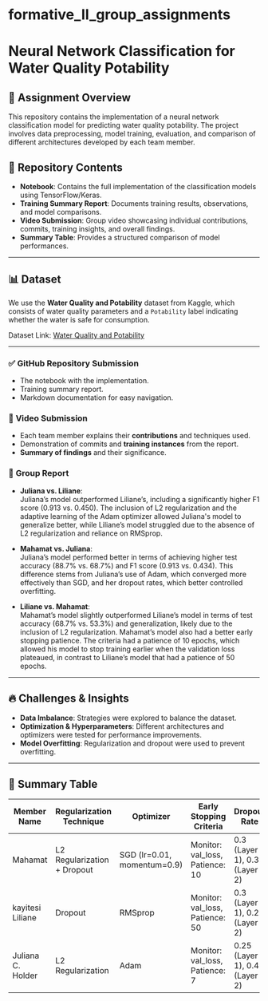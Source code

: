 # formative_II_group_assignments

# Neural Network Classification for Water Quality Potability

## 📌 Assignment Overview
This repository contains the implementation of a neural network classification model for predicting water quality potability. The project involves data preprocessing, model training, evaluation, and comparison of different architectures developed by each team member.

## 📂 Repository Contents
- **Notebook**: Contains the full implementation of the classification models using TensorFlow/Keras.
- **Training Summary Report**: Documents training results, observations, and model comparisons.
- **Video Submission**: Group video showcasing individual contributions, commits, training insights, and overall findings.
- **Summary Table**: Provides a structured comparison of model performances.

---

## 📊 Dataset
We use the **Water Quality and Potability** dataset from Kaggle, which consists of water quality parameters and a `Potability` label indicating whether the water is safe for consumption.

Dataset Link: [Water Quality and Potability](https://www.kaggle.com/datasets/uom190346a/water-quality-and-potability)

---

### ✅ **GitHub Repository Submission**
- The notebook with the implementation.
- Training summary report.
- Markdown documentation for easy navigation.

### 🎥 **Video Submission**
- Each team member explains their **contributions** and techniques used.
- Demonstration of commits and **training instances** from the report.
- **Summary of findings** and their significance.

### 📑 **Group Report**

- **Juliana vs. Liliane**:  
  Juliana’s model outperformed Liliane’s, including a significantly higher F1 score (0.913 vs. 0.450). The inclusion of L2 regularization and the adaptive learning of the Adam optimizer allowed Juliana's model to generalize better, while Liliane’s model struggled due to the absence of L2 regularization and reliance on RMSprop.

- **Mahamat vs. Juliana**:  
  Juliana’s model performed better in terms of achieving higher test accuracy (88.7% vs. 68.7%) and F1 score (0.913 vs. 0.434). This difference stems from Juliana’s use of Adam, which converged more effectively than SGD, and her dropout rates, which better controlled overfitting.

- **Liliane vs. Mahamat**:  
  Mahamat’s model slightly outperformed Liliane’s model in terms of test accuracy (68.7% vs. 53.3%) and generalization, likely due to the inclusion of L2 regularization. Mahamat’s model also had a better early stopping patience. The criteria had a patience of 10 epochs, which allowed his model to stop training earlier when the validation loss plateaued, in contrast to Liliane’s model that had a patience of 50 epochs.





---

## 🔥 Challenges & Insights
- **Data Imbalance**: Strategies were explored to balance the dataset.
- **Optimization & Hyperparameters**: Different architectures and optimizers were tested for performance improvements.
- **Model Overfitting**: Regularization and dropout were used to prevent overfitting.

---

## 📝 Summary Table
| Member Name | Regularization Technique | Optimizer | Early Stopping Criteria | Dropout Rate | Train Accuracy | Test Accuracy | F1 Score |
|-------------|------------------------|-----------|-------------------------|--------------|----------------|--------------|---------|
| Mahamat    | L2 Regularization + Dropout | SGD (lr=0.01, momentum=0.9) | Monitor: val_loss, Patience: 10 | 0.3 (Layer 1), 0.3 (Layer 2) | 0.696 | 0.687 | 0.434 |
| kayitesi Liliane    | Dropout | RMSprop | Monitor: val_loss, Patience: 50 |0.3 (Layer 1), 0.2 (Layer 2) | 0.663	| 0.533 | 	0.450 |
| Juliana C. Holder   | L2 Regularization | Adam | Monitor: val_loss, Patience: 7 | 0.25 (Layer 1), 0.4 (Layer 2) | 0.897 | 0.887 | 0.913 |
